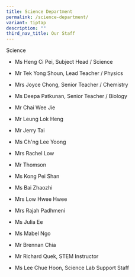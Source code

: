 ```yaml
---
title: Science Department
permalink: /science-department/
variant: tiptap
description: ""
third_nav_title: Our Staff
---
```

<p>Science</p>
<ul data-tight="true" class="tight">
<li>
<p>Ms Heng Ci Pei, Subject Head / Science</p>
</li>
<li>
<p>Mr Tek Yong Shoun, Lead Teacher / Physics</p>
</li>
<li>
<p>Mrs Joyce Chong, Senior Teacher / Chemistry</p>
</li>
<li>
<p>Ms Deepa Patkunan, Senior Teacher / Biology</p>
</li>
<li>
<p>Mr Chai Wee Jie</p>
</li>
<li>
<p>Mr Leung Lok Heng</p>
</li>
<li>
<p>Mr Jerry Tai</p>
</li>
<li>
<p>Ms Ch'ng Lee Yoong</p>
</li>
<li>
<p>Mrs Rachel Low</p>
</li>
<li>
<p>Mr Thomson</p>
</li>
<li>
<p>Ms Kong Pei Shan</p>
</li>
<li>
<p>Ms Bai Zhaozhi</p>
</li>
<li>
<p>Mrs Low Hwee Hwee</p>
</li>
<li>
<p>Mrs Rajah Padhmeni</p>
</li>
<li>
<p>Ms Julia Ee</p>
</li>
<li>
<p>Ms Mabel Ngo</p>
</li>
<li>
<p>Mr Brennan Chia</p>
</li>
<li>
<p>Mr Richard Quek, STEM Instructor</p>
</li>
<li>
<p>Ms Lee Chue Hoon, Science Lab Support Staff</p>
</li>
</ul>
<p></p>